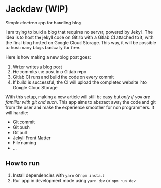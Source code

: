 # Jackdaw (WIP)
Simple electron app for handling blog

I am trying to build a blog that requires no server, powered by Jekyll. The idea is to host the jekyll code on Gitlab with a Gitlab CI attached to it, with the final blog hosted on Google Cloud Storage. This way, it will be possible to host many blogs basically for free.

Here is how making a new blog post goes:
1. Writer writes a blog post
1. He commits the post into Gitlab repo
2. Gitlab CI runs and build the code on every commit
3. If build is successful, the CI will upload the completed website into Google Cloud Storage

With this setup, making a new article will still be easy but *only if you are familiar with git and such*. This app aims to abstract away the code and git from the user and make the experience smoother for non programmers. It will handle:
- Git commit
- Git push
- Git pull
- Jekyll Front Matter
- File naming
- ...

## How to run
1. Install dependencies with `yarn` or `npm install`
2. Run app in development mode using `yarn dev` or `npm run dev`

